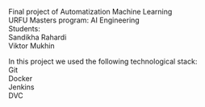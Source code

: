 Final project of Automatization Machine Learning  
URFU Masters program: AI Engineering  
Students:  
Sandikha Rahardi  
Viktor Mukhin  
  
In this project we used the following technological stack:  
Git  
Docker  
Jenkins  
DVC  
